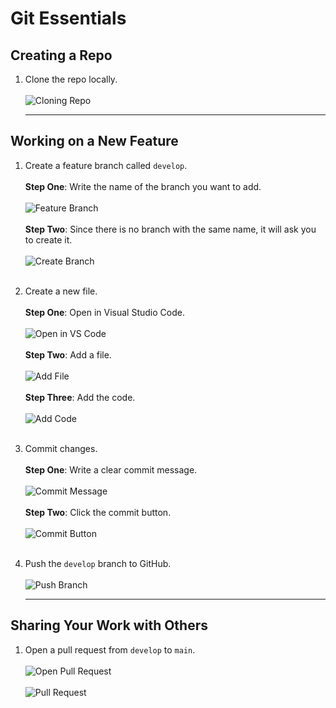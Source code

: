 # Git Essentials

## Creating a Repo
1. Clone the repo locally.
   <br>
   <br>
   ![Cloning Repo](https://github.com/user-attachments/assets/d2c5e59d-3453-4861-9e6e-c811f42362a1)
   
   ***

## Working on a New Feature
1. Create a feature branch called `develop`.
   <br>
   <br>
   **Step One**: Write the name of the branch you want to add.
   <br>
   <br>
   ![Feature Branch](https://github.com/user-attachments/assets/226528f7-e23d-435f-bd73-d926e92ebe3a)
   <br>
   <br>
   **Step Two**: Since there is no branch with the same name, it will ask you to create it.
   <br>
   <br>
   ![Create Branch](https://github.com/user-attachments/assets/f79c6f10-9f4b-4878-b78c-caa0351e88ba)
   <br>
   <br>

2. Create a new file.
   <br>
   <br>
   **Step One**: Open in Visual Studio Code.
   <br>
   <br>
   ![Open in VS Code](https://github.com/user-attachments/assets/0bc01f62-4f23-4784-9309-72ebe2600f19)
   <br>
   <br>
   **Step Two**: Add a file.
   <br>
   <br>
   ![Add File](https://github.com/user-attachments/assets/7cf211ce-6c44-4a5f-973d-f468566ce325)
   <br>
   <br>
   **Step Three**: Add the code.
   <br>
   <br>
   ![Add Code](https://github.com/user-attachments/assets/30e43896-75c4-4505-bd7b-f777c52efee1)
   <br>
   <br>

3. Commit changes.
   <br>
   <br>
   **Step One**: Write a clear commit message.
   <br>
   <br>
   ![Commit Message](https://github.com/user-attachments/assets/8ce340b7-9718-4b51-b008-5717f251d11e)
   <br>
   <br>
   **Step Two**: Click the commit button.
   <br>
   <br>
   ![Commit Button](https://github.com/user-attachments/assets/0d24759d-71ab-49ca-a888-f16845854ce1)
   <br>
   <br>

4. Push the `develop` branch to GitHub.
   <br>
   <br>
   ![Push Branch](https://github.com/user-attachments/assets/0b3372ce-fe5b-455a-a39c-81769bd711b8)
   
   ***

## Sharing Your Work with Others
1. Open a pull request from `develop` to `main`.
   <br>
   <br>
   ![Open Pull Request](https://github.com/user-attachments/assets/270217e7-618e-469a-879f-90c18e2e7f75)
   <br>
   <br>
   ![Pull Request](https://github.com/user-attachments/assets/c91fb2ab-8919-4276-ba70-ee79c4f2fde0)
